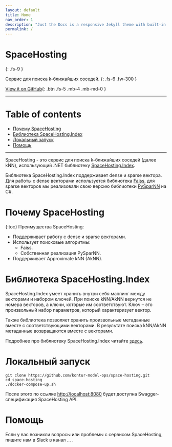 ```yaml
---
layout: default
title: Home
nav_order: 1
description: "Just the Docs is a responsive Jekyll theme with built-in search that is easily customizable and hosted on GitHub Pages."
permalink: /
---
```


# SpaceHosting
{: .fs-9 }

Сервис для поиска k-ближайших соседей.
{: .fs-6 .fw-300 }

[View it on GitHub](https://github.com/kontur-model-ops/space-hosting){: .btn .fs-5 .mb-4 .mb-md-0 }

---

# Table of contents
* [Почему SpaceHosting](#why)
* [Библиотека SpaceHosting.Index](#liabry)
* [Локальный запуск](#lok)    
* [Помощь](#Помощь)

---

SpaceHosting - это сервис для поиска k-ближайших соседей (далее kNN), использующий .NET библиотеку [SpaceHosting.Index](https://github.com/kontur-model-ops/space-hosting-index#spacehostingindex). 

Библиотека SpaceHosting.Index поддерживает dense и sparse вектора. Для работы с dense векторами используется библиотека [Faiss](https://github.com/facebookresearch/faiss), для sparse векторов мы реализовали свою версию библиотеки [PySparNN](https://github.com/facebookresearch/pysparnn) на C#. 

# Почему SpaceHosting <a name="why"></a>
{:toc}
Преимущества SpaceHosting: 
* Поддерживает работу с dense и sparse векторами.
* Использует поисковые алгоритмы:
  * Faiss.
  * Собственная реализация PySparNN.
* Поддерживает Approximate kNN (AkNN).

# Библиотека SpaceHosting.Index <a name="liabry"></a>
SpaceHosting.Index умеет хранить внутри себя маппинг между векторами и набором ключей. При поиске kNN/AkNN вернутся не номера векторов, а ключи, которые им соответствуют. Ключ – это произвольный набор параметров, который характеризует вектор. 

Также библиотека позволяет хранить произвольные метаданные вместе с соответствующими векторами. В результате поиска kNN/AkNN метаданные возвращаются вместе с векторами. 

Подробнее про библиотеку SpaceHosting.Index читайте [здесь](https://github.com/kontur-model-ops/space-hosting-index#spacehostingindex).

# Локальный запуск <a name="lok"></a>
```
git clone https://github.com/kontur-model-ops/space-hosting.git 
cd space-hosting 
./docker-compose-up.sh
```
После этого по ссылке <http://localhost:8080> будет доступна Swagger-спецификация SpaceHosting API.

# Помощь
Если у вас возникли вопросы или проблемы с сервисом SpaceHosting, пишите нам в Slack в канал … .
